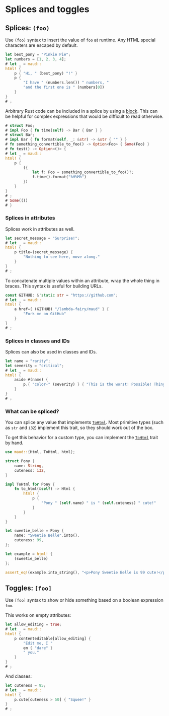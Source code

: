 # Splices and toggles

## Splices: `(foo)`

Use `(foo)` syntax to insert the value of `foo` at runtime.
Any HTML special characters are escaped by default.

```rust
let best_pony = "Pinkie Pie";
let numbers = [1, 2, 3, 4];
# let _ = maud::
html! {
    p { "Hi, " (best_pony) "!" }
    p {
        "I have " (numbers.len()) " numbers, "
        "and the first one is " (numbers[0])
    }
}
# ;
```

Arbitrary Rust code can be included in a splice by using a [block].
This can be helpful for complex expressions
that would be difficult to read otherwise.

```rust
# struct Foo;
# impl Foo { fn time(self) -> Bar { Bar } }
# struct Bar;
# impl Bar { fn format(self, _: &str) -> &str { "" } }
# fn something_convertible_to_foo() -> Option<Foo> { Some(Foo) }
# fn test() -> Option<()> {
# let _ = maud::
html! {
    p {
        ({
            let f: Foo = something_convertible_to_foo()?;
            f.time().format("%H%Mh")
        })
    }
}
# ;
# Some(())
# }
```

[block]: https://doc.rust-lang.org/reference.html#block-expressions

### Splices in attributes

Splices work in attributes as well.

```rust
let secret_message = "Surprise!";
# let _ = maud::
html! {
    p title=(secret_message) {
        "Nothing to see here, move along."
    }
}
# ;
```

To concatenate multiple values within an attribute,
wrap the whole thing in braces.
This syntax is useful for building URLs.

```rust
const GITHUB: &'static str = "https://github.com";
# let _ = maud::
html! {
    a href={ (GITHUB) "/lambda-fairy/maud" } {
        "Fork me on GitHub"
    }
}
# ;
```

### Splices in classes and IDs

Splices can also be used in classes and IDs.

```rust
let name = "rarity";
let severity = "critical";
# let _ = maud::
html! {
    aside #(name) {
        p.{ "color-" (severity) } { "This is the worst! Possible! Thing!" }
    }
}
# ;
```

### What can be spliced?

You can splice any value that implements [`ToHtml`][ToHtml].
Most primitive types (such as `str` and `i32`) implement this trait,
so they should work out of the box.

To get this behavior for a custom type,
you can implement the [`ToHtml`][ToHtml] trait by hand.

```rust
use maud::{Html, ToHtml, html};

struct Pony {
    name: String,
    cuteness: i32,
}

impl ToHtml for Pony {
    fn to_html(&self) -> Html {
        html! {
            p {
                "Pony " (self.name) " is " (self.cuteness) " cute!"
            }
        }
    }
}

let sweetie_belle = Pony {
    name: "Sweetie Belle".into(),
    cuteness: 99,
};

let example = html! {
    (sweetie_belle)
};

assert_eq!(example.into_string(), "<p>Pony Sweetie Belle is 99 cute!</p>");
```

[ToHtml]: https://docs.rs/maud/*/maud/trait.ToHtml.html

## Toggles: `[foo]`

Use `[foo]` syntax to show or hide something
based on a boolean expression `foo`.

This works on empty attributes:

```rust
let allow_editing = true;
# let _ = maud::
html! {
    p contenteditable[allow_editing] {
        "Edit me, I "
        em { "dare" }
        " you."
    }
}
# ;
```

And classes:

```rust
let cuteness = 95;
# let _ = maud::
html! {
    p.cute[cuteness > 50] { "Squee!" }
}
# ;
```
